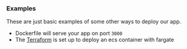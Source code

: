 ### Examples

These are just basic examples of some other ways to deploy our app.

- Dockerfile will serve your app on port `3000`
- The [Terraform](/examples/terraform/) is set up to deploy an ecs container with fargate
